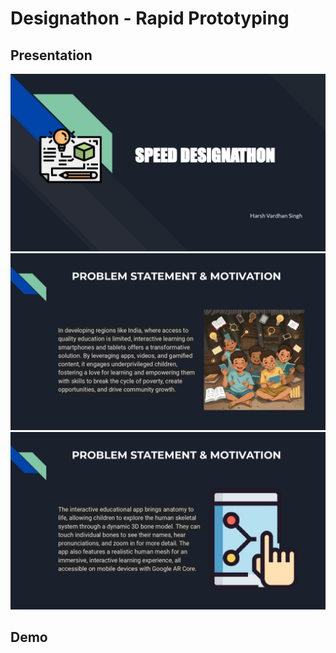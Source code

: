 # Designathon - Rapid Prototyping

## Presentation
![](Presentation/SPEED_DESIGNATHON_0001.jpg)
![](Presentation/SPEED_DESIGNATHON_0002.jpg)
![](Presentation/SPEED_DESIGNATHON_0003.jpg)

## Demo
